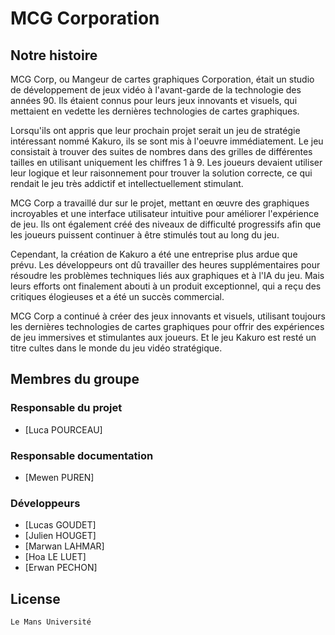 # MCG Corporation
## Notre histoire

MCG Corp, ou Mangeur de cartes graphiques Corporation, était un studio de développement de jeux vidéo à l'avant-garde de la technologie des années 90. Ils étaient connus pour leurs jeux innovants et visuels, qui mettaient en vedette les dernières technologies de cartes graphiques.

Lorsqu'ils ont appris que leur prochain projet serait un jeu de stratégie intéressant nommé Kakuro, ils se sont mis à l'oeuvre immédiatement. Le jeu consistait à trouver des suites de nombres dans des grilles de différentes tailles en utilisant uniquement les chiffres 1 à 9. Les joueurs devaient utiliser leur logique et leur raisonnement pour trouver la solution correcte, ce qui rendait le jeu très addictif et intellectuellement stimulant.

MCG Corp a travaillé dur sur le projet, mettant en œuvre des graphiques incroyables et une interface utilisateur intuitive pour améliorer l'expérience de jeu. Ils ont également créé des niveaux de difficulté progressifs afin que les joueurs puissent continuer à être stimulés tout au long du jeu.

Cependant, la création de Kakuro a été une entreprise plus ardue que prévu. Les développeurs ont dû travailler des heures supplémentaires pour résoudre les problèmes techniques liés aux graphiques et à l'IA du jeu. Mais leurs efforts ont finalement abouti à un produit exceptionnel, qui a reçu des critiques élogieuses et a été un succès commercial.

MCG Corp a continué à créer des jeux innovants et visuels, utilisant toujours les dernières technologies de cartes graphiques pour offrir des expériences de jeu immersives et stimulantes aux joueurs. Et le jeu Kakuro est resté un titre cultes dans le monde du jeu vidéo stratégique.

## Membres du groupe

### Responsable du projet

* [Luca POURCEAU]

### Responsable documentation

* [Mewen PUREN]

### Développeurs

* [Lucas GOUDET]
* [Julien HOUGET]
* [Marwan LAHMAR]
* [Hoa LE LUET]
* [Erwan PECHON]

## License
```
Le Mans Université
```


